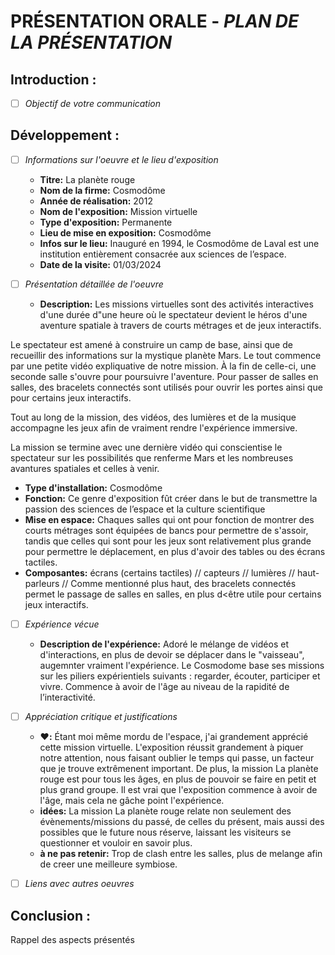 # PRÉSENTATION ORALE - *PLAN DE LA PRÉSENTATION*

## Introduction :

- [ ] *Objectif de votre communication*


## Développement :

- [ ] *Informations sur l'oeuvre et le lieu d'exposition*

  - **Titre:** La planète rouge
  - **Nom de la firme:** Cosmodôme
  - **Année de réalisation:** 2012
  - **Nom de l'exposition:** Mission virtuelle
  - **Type d'exposition:** Permanente
  - **Lieu de mise en exposition:** Cosmodôme
  - **Infos sur le lieu:** Inauguré en 1994, le Cosmodôme de Laval est une institution entièrement consacrée aux sciences de l’espace.
  - **Date de la visite:** 01/03/2024
     
- [ ] *Présentation détaillée de l'oeuvre*

  - **Description:**
Les missions virtuelles sont des activités interactives d'une durée d"une heure où le spectateur devient le héros d'une aventure spatiale à travers de courts métrages et de jeux interactifs.

Le spectateur est amené à construire un camp de base, ainsi que de recueillir des informations sur la mystique planète Mars. Le tout commence par une petite vidéo expliquative de notre mission. À la fin de celle-ci, une seconde salle s'ouvre pour poursuivre l'aventure. Pour passer de salles en salles, des bracelets connectés sont utilisés pour ouvrir les portes ainsi que pour certains jeux interactifs.

Tout au long de la mission, des vidéos, des lumières et de la musique accompagne les jeux afin de vraiment rendre l'expérience immersive.

La mission se termine avec une dernière vidéo qui conscientise le spectateur sur les possibilités que renferme Mars et les nombreuses avantures spatiales et celles à venir.

  - **Type d'installation:** Cosmodôme
  - **Fonction:** Ce genre d'exposition fût créer dans le but de transmettre la passion des sciences de l’espace et la culture scientifique
  - **Mise en espace:** Chaques salles qui ont pour fonction de montrer des courts métrages sont équipées de bancs pour permettre de s'assoir, tandis que celles qui sont pour les jeux sont relativement plus grande pour permettre le déplacement, en plus d'avoir des tables ou des écrans tactiles.
  - **Composantes:** écrans (certains tactiles) // capteurs // lumières // haut-parleurs // Comme mentionné plus haut, des bracelets connectés permet le passage de salles en salles, en plus d<être utile pour certains jeux interactifs.
     
- [ ] *Expérience vécue*

  - **Description de l'expérience:**  Adoré le mélange de vidéos et d'interactions, en plus de devoir se déplacer dans le "vaisseau", augemnter vraiment l'expérience. Le Cosmodome base ses missions sur les piliers expérientiels suivants : regarder, écouter, participer et vivre. Commence à avoir de l'âge au niveau de la rapidité de l’interactivité.
     
- [ ] *Appréciation critique et justifications*

  - **❤️:** Étant moi même mordu de l'espace, j'ai grandement apprécié cette mission virtuelle. L'exposition réussit grandement à piquer notre attention, nous faisant oublier le temps qui passe, un facteur que je trouve extrêmenent important. De plus, la mission La planète rouge est pour tous les âges, en plus de pouvoir se faire en petit et plus grand groupe. Il est vrai que l'exposition commence à avoir de l'âge, mais cela ne gâche point l'expérience.
  - **idées:** La mission La planète rouge relate non seulement des évènements/missions du passé, de celles du présent, mais aussi des possibles que le future nous réserve, laissant les visiteurs se questionner et vouloir en savoir plus.
  - **à ne pas retenir:** Trop de clash entre les salles, plus de melange afin de creer une meilleure symbiose.
     
- [ ] *Liens avec autres oeuvres*

## Conclusion :

Rappel des aspects présentés


